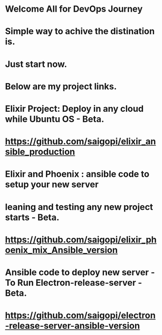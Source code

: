 # Welcome All for DevOps Journey
# Simple way to achive the distination is. 
# Just start now. 


# Below are my project links.

# Elixir Project: Deploy in any cloud while Ubuntu OS - Beta.
# https://github.com/saigopi/elixir_ansible_production

# Elixir and Phoenix : ansible code to setup your new server 
# leaning and testing any new project starts - Beta.
# https://github.com/saigopi/elixir_phoenix_mix_Ansible_version

# Ansible code to deploy new server  - To Run Electron-release-server - Beta.
# https://github.com/saigopi/electron-release-server-ansible-version




